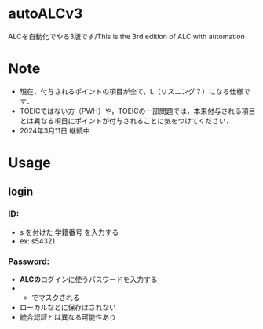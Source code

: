 # autoALCv3
ALCを自動化でやる3版です/This is the 3rd edition of ALC with automation

# Note
* 現在，付与されるポイントの項目が全て，L（リスニング？）になる仕様です．
* TOEICではない方（PWH）や，TOEICの一部問題では，本来付与される項目とは異なる項目にポイントが付与されることに気をつけてください．
* 2024年3月11日 継続中

# Usage
## login
### ID:
* s を付けた 学籍番号 を入力する
* ex: s54321
### Password:
* **ALCの**ログインに使うパスワードを入力する
* * でマスクされる
* ローカルなどに保存はされない
* 統合認証とは異なる可能性あり
